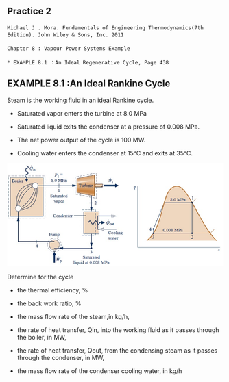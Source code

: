 ## Practice 2

 
    Michael J . Mora. Fundamentals of Engineering Thermodynamics(7th Edition). John Wiley & Sons, Inc. 2011

    Chapter 8 : Vapour Power Systems Example

    * EXAMPLE 8.1 ：An Ideal Regenerative Cycle, Page 438

## EXAMPLE 8.1 :An Ideal Rankine Cycle  

Steam is the working fluid in an ideal Rankine cycle. 

   * Saturated vapor enters the turbine at 8.0 MPa 
   
   * Saturated liquid exits the condenser at a pressure of 0.008 MPa. 

   * The net power output of the cycle is 100 MW.

   * Cooling water enters the condenser at 15°C and exits at 35°C.

![rankine81](./img/rankine81.jpg)

Determine for the cycle

  * the thermal efficiency, %

  * the back work ratio,  %

  * the mass flow rate of the steam,in kg/h,

  * the rate of heat transfer, Qin, into the working fluid as it passes through the boiler, in MW,

  * the rate of heat transfer, Qout, from the condensing steam as it passes through the condenser, in MW,

  * the mass flow rate of the condenser cooling water, in kg/h

